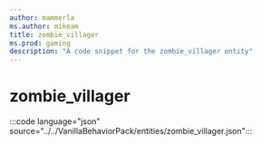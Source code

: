 ```yaml
---
author: mammerla
ms.author: mikeam
title: zombie_villager
ms.prod: gaming
description: "A code snippet for the zombie_villager entity"
---
```


# zombie_villager

:::code language="json" source="../../VanillaBehaviorPack/entities/zombie_villager.json":::

